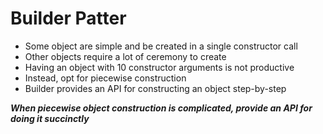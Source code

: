 # Builder Patter #
* Some object are simple and be created in a single constructor call
* Other objects require a lot of ceremony to create
* Having an object with 10 constructor arguments is not productive
* Instead, opt for piecewise construction
* Builder provides an API for constructing an object step-by-step

***When piecewise object construction is complicated, provide an API for doing it succinctly***